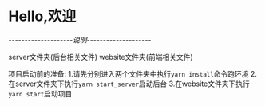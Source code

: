 # Hello,欢迎
*--------------------说明--------------------*

server文件夹(后台相关文件)
website文件夹(前端相关文件)

项目启动前的准备:
1.请先分别进入两个文件夹中执行`yarn install`命令跑环境
2.在server文件夹下执行`yarn start_server`启动后台
3.在website文件夹下执行`yarn start`启动项目
